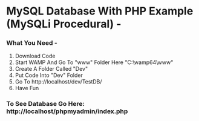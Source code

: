 # MySQL Database With PHP Example (MySQLi Procedural) -

### What You Need -

1. Download Code
2. Start WAMP And Go To "www" Folder Here "C:\wamp64\www\"
3. Create A Folder Called "Dev"
4. Put Code Into "Dev" Folder
5. Go To http://localhost/dev/TestDB/
6. Have Fun

### To See Database Go Here: http://localhost/phpmyadmin/index.php